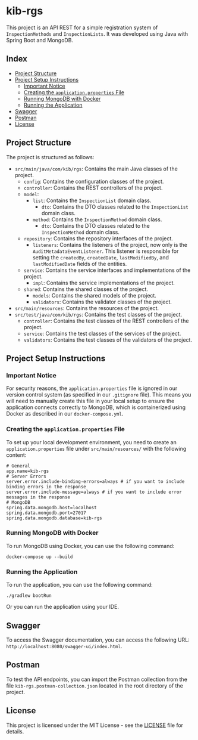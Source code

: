 # kib-rgs

This project is an API REST for a simple registration system of `InspectionMethods` and `InspectionLists`. It was developed using Java with Spring Boot and MongoDB.

## Index

- [Project Structure](#project-structure)
- [Project Setup Instructions](#project-setup-instructions)
  - [Important Notice](#important-notice)
  - [Creating the `application.properties` File](#creating-the-applicationproperties-file)
  - [Running MongoDB with Docker](#running-mongodb-with-docker)
  - [Running the Application](#running-the-application)
- [Swagger](#swagger)
- [Postman](#postman)
- [License](#license)

## Project Structure <a name="project-structure"></a>

The project is structured as follows:

- `src/main/java/com/kib/rgs`: Contains the main Java classes of the project.
  - `config`: Contains the configuration classes of the project.
  - `controller`: Contains the REST controllers of the project.
  - `model`:
    - `list`: Contains the `InspectionList` domain class.
      - `dto`: Contains the DTO classes related to the `InspectionList` domain class.
    - `method`: Contains the `InspectionMethod` domain class.
      - `dto`: Contains the DTO classes related to the `InspectionMethod` domain class.
  - `repository`: Contains the repository interfaces of the project.
    - `listeners`: Contains the listeners of the project, now only is the `AuditMetadataEventListener`. This listener is responsible for setting the `createdBy`, `createdDate`, `lastModifiedBy`, and `lastModifiedDate` fields of the entities.
  - `service`: Contains the service interfaces and implementations of the project.
    - `impl`: Contains the service implementations of the project.
  - `shared`: Contains the shared classes of the project.
    - `models`: Contains the shared models of the project.
    - `validators`: Contains the validator classes of the project.
- `src/main/resources`: Contains the resources of the project.
- `src/test/java/com/kib/rgs`: Contains the test classes of the project.
  - `controller`: Contains the test classes of the REST controllers of the project.
  - `service`: Contains the test classes of the services of the project.
  - `validators`: Contains the test classes of the validators of the project.

## Project Setup Instructions <a name="project-setup-instructions"></a>

### Important Notice <a name="important-notice"></a>

For security reasons, the `application.properties` file is ignored in our version control system (as specified in our `.gitignore` file). This means you will need to manually create this file in your local setup to ensure the application connects correctly to MongoDB, which is containerized using Docker as described in our `docker-compose.yml`.

### Creating the `application.properties` File <a name="creating-the-applicationproperties-file"></a>

To set up your local development environment, you need to create an `application.properties` file under `src/main/resources/` with the following content:

```properties
# General
app.name=kib-rgs
# Server Errors
server.error.include-binding-errors=always # if you want to include binding errors in the response
server.error.include-message=always # if you want to include error messages in the response
# MongoDB
spring.data.mongodb.host=localhost
spring.data.mongodb.port=27017
spring.data.mongodb.database=kib-rgs
```

### Running MongoDB with Docker <a name="running-mongodb-with-docker"></a>

To run MongoDB using Docker, you can use the following command:

```shell
docker-compose up --build
```

### Running the Application <a name="running-the-application"></a>

To run the application, you can use the following command:

```shell
./gradlew bootRun
```

Or you can run the application using your IDE.

## Swagger <a name="swagger"></a>

To access the Swagger documentation, you can access the following URL: `http://localhost:8080/swagger-ui/index.html`.

## Postman <a name="postman"></a>

To test the API endpoints, you can import the Postman collection from the file `kib-rgs.postman-collection.json` located in the root directory of the project.

## License

This project is licensed under the MIT License - see the [LICENSE](LICENSE) file for details.
